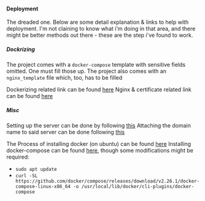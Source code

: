 #### Deployment
The dreaded one. Below are some detail explanation & links to help with deployment. I'm not claining to know what i'm doing in that area, and there might be better methods out there - these are the step i've found to work.

##### Dockrizing
The project comes with a `docker-compose` template with sensitive fields omitted. One must fill those up.
The project also comes with an `nginx_template` file which, too, has to be filled 

Dockerizing related link can be found [here](https://testdriven.io/blog/dockerizing-flask-with-postgres-gunicorn-and-nginx/)
Nginx & certificate related link can be found [here](https://phoenixnap.com/kb/letsencrypt-docker)

##### Misc
Setting up the server can be done by following [this](https://www.youtube.com/watch?v=goToXTC96Co)
Attaching the domain name to said server can be done following [this](https://www.youtube.com/watch?v=LUFn-QVcmB8)

The Process of installing docker (on ubuntu) can be found [here](https://docs.docker.com/engine/install/ubuntu/) 
Installing docker-compose can be found [here](https://docs.docker.com/compose/install/linux/), though some modifications might be required:
- `sudo apt update`
- `curl -SL https://github.com/docker/compose/releases/download/v2.26.1/docker-compose-linux-x86_64 -o /usr/local/lib/docker/cli-plugins/docker-compose`